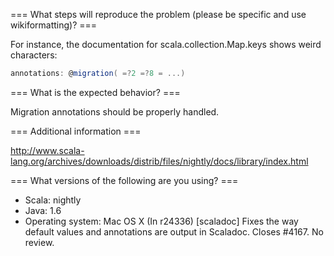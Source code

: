 === What steps will reproduce the problem (please be specific and use wikiformatting)? ===

For instance, the documentation for scala.collection.Map.keys shows weird characters:

```scala
annotations: @migration( =?2 =?8 = ...)
```


=== What is the expected behavior? ===

Migration annotations should be properly handled.

=== Additional information ===

http://www.scala-lang.org/archives/downloads/distrib/files/nightly/docs/library/index.html

=== What versions of the following are you using? ===
  - Scala: nightly
  - Java: 1.6
  - Operating system:  Mac OS X
(In r24336) [scaladoc] Fixes the way default values and annotations are output in Scaladoc. Closes #4167. No review.
